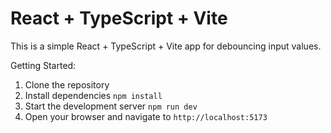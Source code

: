 # React + TypeScript + Vite

This is a simple React + TypeScript + Vite app for debouncing input values.

Getting Started:
1. Clone the repository
2. Install dependencies `npm install`
3. Start the development server `npm run dev`
4. Open your browser and navigate to `http://localhost:5173`